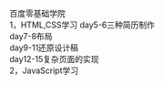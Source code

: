 百度零基础学院<br/>
1，HTML,CSS学习
  day5-6三种简历制作<br/>
  day7-8布局<br/>
  day9-11还原设计稿<br />
  day12-15复杂页面的实现<br />
2，JavaScript学习
